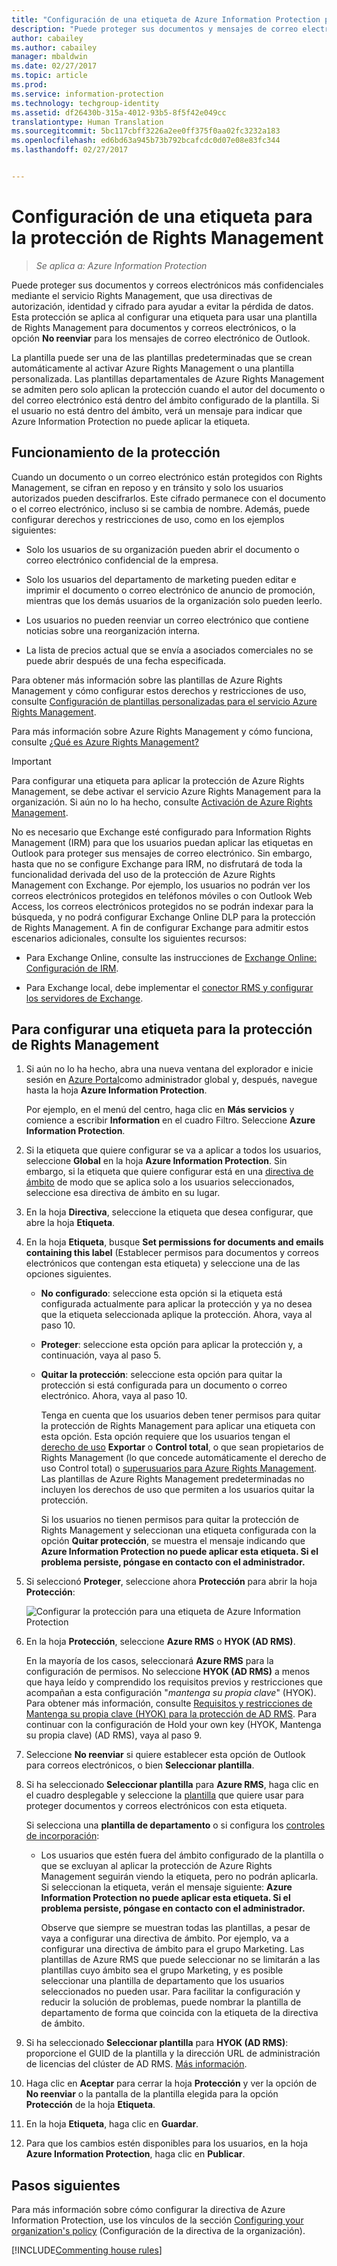 ```yaml
---
title: "Configuración de una etiqueta de Azure Information Protection para protección"
description: "Puede proteger sus documentos y mensajes de correo electrónico más confidenciales mediante la configuración de una etiqueta para utilizar la protección de Rights Management."
author: cabailey
ms.author: cabailey
manager: mbaldwin
ms.date: 02/27/2017
ms.topic: article
ms.prod: 
ms.service: information-protection
ms.technology: techgroup-identity
ms.assetid: df26430b-315a-4012-93b5-8f5f42e049cc
translationtype: Human Translation
ms.sourcegitcommit: 5bc117cbff3226a2ee0ff375f0aa02fc3232a183
ms.openlocfilehash: ed6bd63a945b73b792bcafcdc0d07e08e83fc344
ms.lasthandoff: 02/27/2017


---
```


# <a name="how-to-configure-a-label-for-rights-management-protection"></a>Configuración de una etiqueta para la protección de Rights Management

>*Se aplica a: Azure Information Protection*

Puede proteger sus documentos y correos electrónicos más confidenciales mediante el servicio Rights Management, que usa directivas de autorización, identidad y cifrado para ayudar a evitar la pérdida de datos. Esta protección se aplica al configurar una etiqueta para usar una plantilla de Rights Management para documentos y correos electrónicos, o la opción **No reenviar** para los mensajes de correo electrónico de Outlook. 

La plantilla puede ser una de las plantillas predeterminadas que se crean automáticamente al activar Azure Rights Management o una plantilla personalizada. Las plantillas departamentales de Azure Rights Management se admiten pero solo aplican la protección cuando el autor del documento o del correo electrónico está dentro del ámbito configurado de la plantilla. Si el usuario no está dentro del ámbito, verá un mensaje para indicar que Azure Information Protection no puede aplicar la etiqueta.

## <a name="how-the-protection-works"></a>Funcionamiento de la protección

Cuando un documento o un correo electrónico están protegidos con Rights Management, se cifran en reposo y en tránsito y solo los usuarios autorizados pueden descifrarlos. Este cifrado permanece con el documento o el correo electrónico, incluso si se cambia de nombre. Además, puede configurar derechos y restricciones de uso, como en los ejemplos siguientes:

- Solo los usuarios de su organización pueden abrir el documento o correo electrónico confidencial de la empresa.

- Solo los usuarios del departamento de marketing pueden editar e imprimir el documento o correo electrónico de anuncio de promoción, mientras que los demás usuarios de la organización solo pueden leerlo.

- Los usuarios no pueden reenviar un correo electrónico que contiene noticias sobre una reorganización interna.

- La lista de precios actual que se envía a asociados comerciales no se puede abrir después de una fecha especificada.

Para obtener más información sobre las plantillas de Azure Rights Management y cómo configurar estos derechos y restricciones de uso, consulte [Configuración de plantillas personalizadas para el servicio Azure Rights Management](../deploy-use/configure-custom-templates.md).

Para más información sobre Azure Rights Management y cómo funciona, consulte [¿Qué es Azure Rights Management?](../understand-explore/what-is-azure-rms.md)

> [!IMPORTANT]
> Para configurar una etiqueta para aplicar la protección de Azure Rights Management, se debe activar el servicio Azure Rights Management para la organización. Si aún no lo ha hecho, consulte [Activación de Azure Rights Management](../deploy-use/activate-service.md).

No es necesario que Exchange esté configurado para Information Rights Management (IRM) para que los usuarios puedan aplicar las etiquetas en Outlook para proteger sus mensajes de correo electrónico. Sin embargo, hasta que no se configure Exchange para IRM, no disfrutará de toda la funcionalidad derivada del uso de la protección de Azure Rights Management con Exchange. Por ejemplo, los usuarios no podrán ver los correos electrónicos protegidos en teléfonos móviles o con Outlook Web Access, los correos electrónicos protegidos no se podrán indexar para la búsqueda, y no podrá configurar Exchange Online DLP para la protección de Rights Management. A fin de configurar Exchange para admitir estos escenarios adicionales, consulte los siguientes recursos:

- Para Exchange Online, consulte las instrucciones de [Exchange Online: Configuración de IRM](../deploy-use/configure-office365.md#exchange-online-irm-configuration).

- Para Exchange local, debe implementar el [conector RMS y configurar los servidores de Exchange](../deploy-use/deploy-rms-connector.md). 


## <a name="to-configure-a-label-for-rights-management-protection"></a>Para configurar una etiqueta para la protección de Rights Management

1. Si aún no lo ha hecho, abra una nueva ventana del explorador e inicie sesión en [Azure Portal](https://portal.azure.com)como administrador global y, después, navegue hasta la hoja **Azure Information Protection**. 

    Por ejemplo, en el menú del centro, haga clic en **Más servicios** y comience a escribir **Information** en el cuadro Filtro. Seleccione **Azure Information Protection**.

2. Si la etiqueta que quiere configurar se va a aplicar a todos los usuarios, seleccione **Global** en la hoja **Azure Information Protection**. Sin embargo, si la etiqueta que quiere configurar está en una [directiva de ámbito](configure-policy-scope.md) de modo que se aplica solo a los usuarios seleccionados, seleccione esa directiva de ámbito en su lugar.

3. En la hoja **Directiva**, seleccione la etiqueta que desea configurar, que abre la hoja **Etiqueta**. 

4. En la hoja **Etiqueta**, busque **Set permissions for documents and emails containing this label** (Establecer permisos para documentos y correos electrónicos que contengan esta etiqueta) y seleccione una de las opciones siguientes.
    
    - **No configurado**: seleccione esta opción si la etiqueta está configurada actualmente para aplicar la protección y ya no desea que la etiqueta seleccionada aplique la protección. Ahora, vaya al paso 10.
    
    - **Proteger**: seleccione esta opción para aplicar la protección y, a continuación, vaya al paso 5.
    
    - **Quitar la protección**: seleccione esta opción para quitar la protección si está configurada para un documento o correo electrónico. Ahora, vaya al paso 10.
        
        Tenga en cuenta que los usuarios deben tener permisos para quitar la protección de Rights Management para aplicar una etiqueta con esta opción. Esta opción requiere que los usuarios tengan el [derecho de uso](../deploy-use/configure-usage-rights.md) **Exportar** o **Control total**, o que sean propietarios de Rights Management (lo que concede automáticamente el derecho de uso Control total) o [superusuarios para Azure Rights Management](../deploy-use/configure-super-users.md). Las plantillas de Azure Rights Management predeterminadas no incluyen los derechos de uso que permiten a los usuarios quitar la protección. 
        
        Si los usuarios no tienen permisos para quitar la protección de Rights Management y seleccionan una etiqueta configurada con la opción **Quitar protección**, se muestra el mensaje indicando que **Azure Information Protection no puede aplicar esta etiqueta. Si el problema persiste, póngase en contacto con el administrador.**

5. Si seleccionó **Proteger**, seleccione ahora **Protección** para abrir la hoja **Protección**:
    
    ![Configurar la protección para una etiqueta de Azure Information Protection](../media/info-protect-protection-bar.png)

6. En la hoja **Protección**, seleccione **Azure RMS** o **HYOK (AD RMS)**. 
    
    En la mayoría de los casos, seleccionará **Azure RMS** para la configuración de permisos. No seleccione **HYOK (AD RMS)** a menos que haya leído y comprendido los requisitos previos y restricciones que acompañan a esta configuración "*mantenga su propia clave*" (HYOK). Para obtener más información, consulte [Requisitos y restricciones de Mantenga su propia clave (HYOK) para la protección de AD RMS](configure-adrms-restrictions.md). Para continuar con la configuración de Hold your own key (HYOK, Mantenga su propia clave) (AD RMS), vaya al paso 9.
    
7. Seleccione **No reenviar** si quiere establecer esta opción de Outlook para correos electrónicos, o bien **Seleccionar plantilla**. 
    
8. Si ha seleccionado **Seleccionar plantilla** para **Azure RMS**, haga clic en el cuadro desplegable y seleccione la [plantilla](../deploy-use/configure-custom-templates.md) que quiere usar para proteger documentos y correos electrónicos con esta etiqueta.
    
    Si selecciona una **plantilla de departamento** o si configura los [controles de incorporación](../deploy-use/activate-service.md#configuring-onboarding-controls-for-a-phased-deployment):
    
    - Los usuarios que estén fuera del ámbito configurado de la plantilla o que se excluyan al aplicar la protección de Azure Rights Management seguirán viendo la etiqueta, pero no podrán aplicarla. Si seleccionan la etiqueta, verán el mensaje siguiente: **Azure Information Protection no puede aplicar esta etiqueta. Si el problema persiste, póngase en contacto con el administrador.**
    
        Observe que siempre se muestran todas las plantillas, a pesar de vaya a configurar una directiva de ámbito. Por ejemplo, va a configurar una directiva de ámbito para el grupo Marketing. Las plantillas de Azure RMS que puede seleccionar no se limitarán a las plantillas cuyo ámbito sea el grupo Marketing, y es posible seleccionar una plantilla de departamento que los usuarios seleccionados no pueden usar. Para facilitar la configuración y reducir la solución de problemas, puede nombrar la plantilla de departamento de forma que coincida con la etiqueta de la directiva de ámbito. 
            
9. Si ha seleccionado **Seleccionar plantilla** para **HYOK (AD RMS)**: proporcione el GUID de la plantilla y la dirección URL de administración de licencias del clúster de AD RMS. [Más información](configure-adrms-restrictions.md#locating-the-information-to-specify-ad-rms-protection-with-an-azure-information-protection-label).

10. Haga clic en **Aceptar** para cerrar la hoja **Protección** y ver la opción de **No reenviar** o la pantalla de la plantilla elegida para la opción **Protección** de la hoja **Etiqueta**.

10. En la hoja **Etiqueta**, haga clic en **Guardar**.

11. Para que los cambios estén disponibles para los usuarios, en la hoja **Azure Information Protection**, haga clic en **Publicar**.

## <a name="next-steps"></a>Pasos siguientes

Para más información sobre cómo configurar la directiva de Azure Information Protection, use los vínculos de la sección [Configuring your organization's policy](configure-policy.md#configuring-your-organizations-policy) (Configuración de la directiva de la organización).  

[!INCLUDE[Commenting house rules](../includes/houserules.md)]
